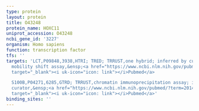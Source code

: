```yaml
---
type: protein
layout: protein
title: O43248
protein_name: HOXC11
uniprot_accession: O43248
ncbi_gene_id: '3227'
organism: Homo sapiens
function: transcription factor
tfs: ''
targets: 'LCT,P09848,3938,HTRI; TRED; TRRUST,one hybrid; inferred by curator; electrophoretic
  mobility shift assay,&ensp;<a href="https://www.ncbi.nlm.nih.gov/pubmed/?term=9582375%5Buid%5D"
  target="_blank"><i uk-icon="icon: link"></i>Pubmed</a>

  S100B,P04271,6285,GTRD; TRRUST,chromatin immunoprecipitation assay; inferred by
  curator,&ensp;<a href="https://www.ncbi.nlm.nih.gov/pubmed/?term=20145129%5Buid%5D"
  target="_blank"><i uk-icon="icon: link"></i>Pubmed</a>'
binding_sites: ''
---
```

